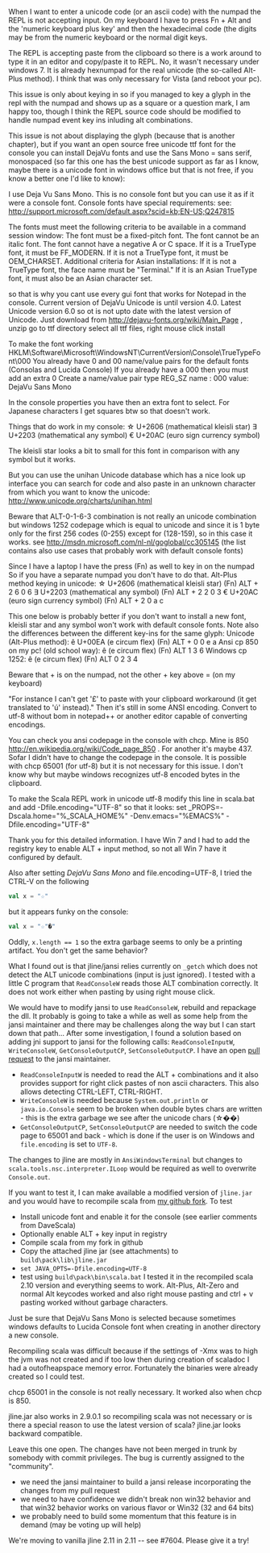 When I want to enter a unicode code (or an ascii code) with the numpad the REPL is not accepting input.
On my keyboard I have to press Fn + Alt and the 'numeric keyboard plus key' and then the hexadecimal code (the digits may be from the numeric keyboard or the normal digit keys.

The REPL is accepting paste from the clipboard so there is a work around to type it in an editor and copy/paste
it to REPL.
No, it wasn't necessary under windows 7. It is already hexnumpad for the real unicode (the so-called Alt-Plus method). I think that was only necessary for Vista (and reboot your pc).

This issue is only about keying in so if you managed to key a glyph in the repl with the numpad and shows up as a square or a question mark, I am happy too, though I think the REPL source code should be modified to handle numpad event key ins inluding alt combinations.

This issue is not about displaying the glyph (because that is another chapter), but if you want an open source free unicode ttf font for the console you can install DejaVu fonts and use the Sans Mono = sans serif, monospaced (so far this one has the best unicode support as far as I know, maybe there is a unicode font in  windows office but that is not free, if you know a better one I'd like to know):

I use Deja Vu Sans Mono. This is no console font but you can use it as if it were a console font.
Console fonts have special requirements: 
see: http://support.microsoft.com/default.aspx?scid=kb;EN-US;Q247815 

The fonts must meet the following criteria to be available in a command session window: 
The font must be a fixed-pitch font.
The font cannot be an italic font.
The font cannot have a negative A or C space.
If it is a TrueType font, it must be FF_MODERN.
If it is not a TrueType font, it must be OEM_CHARSET.
Additional criteria for Asian installations: 
If it is not a TrueType font, the face name must be "Terminal."
If it is an Asian TrueType font, it must also be an Asian character set.

so that is why you cant use every gui font that works for Notepad in the console. Current version of DejaVu Unicode is until version 4.0. Latest Unicode version 6.0 so ot is not upto date with the latest version of Unicode.
Just download from http://dejavu-fonts.org/wiki/Main_Page , unzip go to ttf directory select all ttf files, right mouse click install

To make the font working 
HKLM\Software\Microsoft\WindowsNT\CurrentVersion\Console\TrueTypeFont\000
You already have 0 and 00 name/value pairs for the default fonts (Consolas and Lucida Console)
If you already have a 000 then you must add an extra 0
Create a name/value pair type REG_SZ
name : 000 
value: DejaVu Sans Mono

In the console properties you have then an extra font to select. For Japanese characters I get squares btw so that doesn't work.

Things that do work in my console:
☆ U+2606  (mathematical kleisli star)
∃ U+2203   (mathematical any symbol)
€ U+20AC   (euro sign currency symbol)

The kleisli star looks a bit to small for this font in comparison with any symbol but it works.

But you can use the unihan Unicode database which has a nice look up interface you can search for code and also paste in an unknown character from which you want to know the unicode:
http://www.unicode.org/charts/unihan.html

Beware that ALT-0-1-6-3 combination is not really an unicode combination but windows 1252 codepage which is equal to unicode and since it is 1 byte only for the first 256 codes (0-255) except for (128-159), so in this case it works.
see http://msdn.microsoft.com/nl-nl/goglobal/cc305145 (the list contains also use cases that probably work with default console fonts)

Since I have a laptop I have the press (Fn) as well to key in on the numpad
So if you have a separate numpad you don't have to do that.
Alt-Plus method keying in unicode:
☆ U+2606  (mathematical kleisli star) (Fn) ALT + 2 6 0 6
∃ U+2203   (mathematical any symbol)   (Fn) ALT + 2 2 0 3
€ U+20AC   (euro sign currency symbol) (Fn) ALT + 2 0 a c

This one below is probably better if you don't want to install a new font, kleisli star and any symbol won't work with default console fonts.
Note also the differences between the different key-ins for the same glyph:
Unicode (Alt-Plus method): ê U+00EA   (e circum flex)   (Fn) ALT + 0 0 e a
Ansi cp 850 on my pc! (old school way): ê       (e circum flex)   (Fn) ALT 1 3 6
Windows cp 1252: ê   (e circum flex)   (Fn) ALT 0 2 3 4

Beware that + is on the numpad, not the other + key above = (on my keyboard)

"For instance I can't get '£' to paste with your clipboard workaround (it get translated to 'ú' instead)."
Then it's still in some ANSI encoding. Convert to utf-8 without bom in notepad++ or another editor capable of converting encodings.

You can check you ansi codepage in the console with chcp. Mine is 850 http://en.wikipedia.org/wiki/Code_page_850 . For another it's maybe 437. Sofar I didn't have to change the codepage in the console. It is possible with chcp 65001 (for utf-8) but it is not necessary for this issue. I don't know why but maybe windows recognizes utf-8 encoded bytes in the clipboard.
 
To make the Scala REPL work in unicode utf-8 modify this line in scala.bat and add -Dfile.encoding="UTF-8"
so that it looks:
set _PROPS=-Dscala.home="%_SCALA_HOME%" -Denv.emacs="%EMACS%" -Dfile.encoding="UTF-8"






Thank you for this detailed information. I have Win 7 and I had to add the registry key to enable ALT + input method, so not all Win 7 have it configured by default.

Also after setting *DejaVu Sans Mono* and file.encoding=UTF-8, I tried the CTRL-V on the following
```scala
val x = "☆"
```
but it appears funky on the console:
```scala
val x = "☆"�"
```
Oddly, `x.length == 1` so the extra garbage seems to only be a printing artifact. You don't get the same behavior? 

What I found out is that jline/jansi relies currently on `_getch` which does not detect the ALT unicode combinations (input is just ignored). I tested with a little C program that `ReadConsoleW` reads those ALT combination correctly. It does not work either when pasting by using right mouse click.

We would have to modify jansi to use `ReadConsoleW`, rebuild and repackage the dll. It probably is going to take a while as well as some help from the jansi maintainer and there may be challenges along the way but I can start down that path...
After some investigation, I found a solution based on adding jni support to jansi for the following calls: `ReadConsoleInputW`, `WriteConsoleW`, `GetConsoleOutputCP`, `SetConsoleOutputCP`. I have an open [pull request](https://github.com/fusesource/jansi-native/pull/1) to the jansi maintainer. 

- `ReadConsoleInputW` is needed to read the ALT + combinations and it also provides support for right click pastes of non ascii characters. This also allows detecting CTRL-LEFT, CTRL-RIGHT. 
- `WriteConsoleW` is needed because `System.out.println` or `java.io.Console` seem to be broken when double bytes chars are written - this is the extra garbage we see after the unicode chars (☆��)
- `GetConsoleOutputCP`, `SetConsoleOutputCP` are needed to switch the code page to 65001 and back - which is done if the user is on Windows and `file.encoding` is set to `UTF-8`.

The changes to jline are mostly in `AnsiWindowsTerminal` but changes to `scala.tools.nsc.interpreter.ILoop` would be required as well to overwrite `Console.out`.

If you want to test it, I can make available a modified version of `jline.jar` and you would have to recompile scala from [my github fork](https://github.com/huynhjl/scala-full).
To test

- Install unicode font and enable it for the console (see earlier comments from DaveScala)
- Optionally enable ALT + key input in registry
- Compile scala from my fork in github
- Copy the attached jline jar (see attachments) to `build\pack\lib\jline.jar`
- `set JAVA_OPTS=-Dfile.encoding=UTF-8`
- test using `build\pack\bin\scala.bat`
I tested it in the recompiled scala 2.10 version and everything seems to work.
Alt-Plus, Alt-Zero and normal Alt keycodes worked and also right mouse pasting and ctrl + v pasting worked without garbage characters.

Just be sure that DejaVu Sans Mono is selected because sometimes windows defaults to Lucida Console font when creating in another directory a new console.

Recompiling scala was difficult because if the settings of -Xmx was to high the jvm was not created and if too low then during creation of scaladoc I had a outofheapspace memory error. Fortunately the binaries were already created so I could test.

chcp 65001 in the console is not really necessary. It worked also when chcp is 850.

jline.jar also works in 2.9.0.1 so recompiling scala was not necessary or is there a special reason to use the latest version of scala? jline.jar looks backward compatible.

Leave this one open. The changes have not been merged in trunk by somebody with commit privileges. The bug is currently assigned to the "community".

- we need the jansi maintainer to build a jansi release incorporating the changes from my pull request
- we need to have confidence we didn't break non win32 behavior and that win32 behavior works on various flavor or Win32 (32 and 64 bits)
- we probably need to build some momentum that this feature is in demand (may be voting up will help)


We're moving to vanilla jline 2.11 in 2.11 -- see #7604.
Please give it a try!
